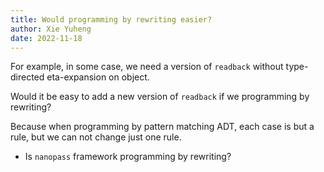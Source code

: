 ```yaml
---
title: Would programming by rewriting easier?
author: Xie Yuheng
date: 2022-11-18
---
```


For example, in some case, we need a version of `readback`
without type-directed eta-expansion on object.

Would it be easy to add a new version of `readback`
if we programming by rewriting?

Because when programming by pattern matching ADT,
each case is but a rule, but we can not change just one rule.

- Is `nanopass` framework programming by rewriting?
